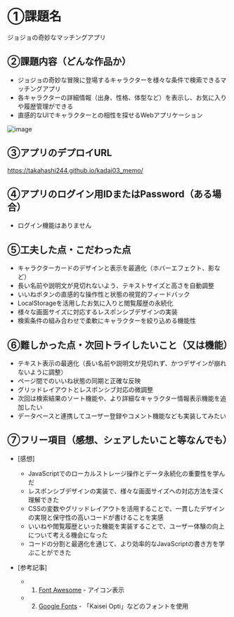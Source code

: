 # ①課題名
ジョジョの奇妙なマッチングアプリ

## ②課題内容（どんな作品か）
- ジョジョの奇妙な冒険に登場するキャラクターを様々な条件で検索できるマッチングアプリ
- 各キャラクターの詳細情報（出身、性格、体型など）を表示し、お気に入りや履歴管理ができる
- 直感的なUIでキャラクターとの相性を探せるWebアプリケーション

![image](https://github.com/user-attachments/assets/2d906366-41b6-4f24-b8d8-0b9812b63ee6)

## ③アプリのデプロイURL
https://takahashi244.github.io/kadai03_memo/

## ④アプリのログイン用IDまたはPassword（ある場合）
- ログイン機能はありません

## ⑤工夫した点・こだわった点
- キャラクターカードのデザインと表示を最適化（ホバーエフェクト、影など）
- 長い名前や説明文が見切れないよう、テキストサイズと高さを自動調整
- いいねボタンの直感的な操作性と状態の視覚的フィードバック
- LocalStorageを活用したお気に入りと閲覧履歴の永続化
- 様々な画面サイズに対応するレスポンシブデザインの実装
- 検索条件の組み合わせで柔軟にキャラクターを絞り込める機能性

## ⑥難しかった点・次回トライしたいこと（又は機能）
- テキスト表示の最適化（長い名前や説明文が見切れず、かつデザインが崩れないように調整）
- ページ間でのいいね状態の同期と正確な反映
- グリッドレイアウトとレスポンシブ対応の微調整
- 次回は検索結果のソート機能や、より詳細なキャラクター情報表示機能を追加したい
- データベースと連携してユーザー登録やコメント機能なども実装してみたい

## ⑦フリー項目（感想、シェアしたいこと等なんでも）
- [感想]
  - JavaScriptでのローカルストレージ操作とデータ永続化の重要性を学んだ
  - レスポンシブデザインの実装で、様々な画面サイズへの対応方法を深く理解できた
  - CSSの変数やグリッドレイアウトを活用することで、一貫したデザインの実現と保守性の高いコードが書けることを実感
  - いいねや閲覧履歴といった機能を実装することで、ユーザー体験の向上について考える機会になった
  - コードの分割と最適化を通じて、より効率的なJavaScriptの書き方を学ぶことができた

- [参考記事]
  - 1. [Font Awesome](https://fontawesome.com/) - アイコン表示
  - 2. [Google Fonts](https://fonts.google.com/) - 「Kaisei Opti」などのフォントを使用
